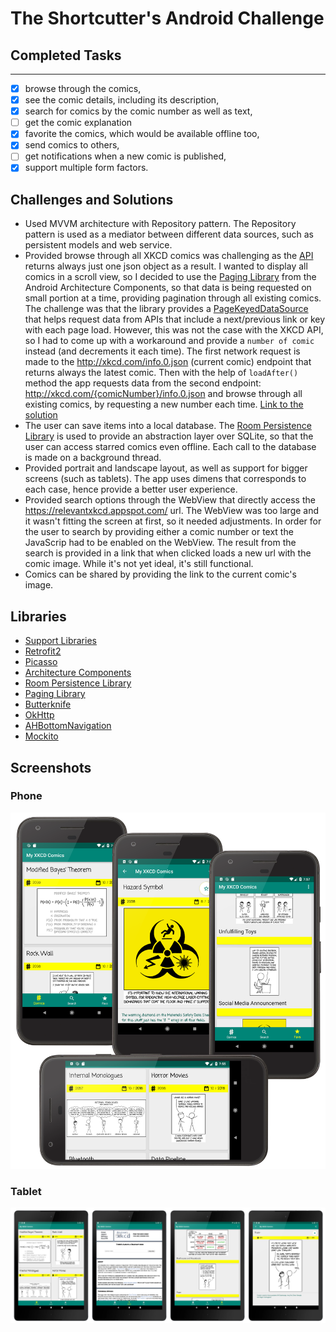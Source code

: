# The Shortcutter's Android Challenge

## Completed Tasks
-------------------------------------
- [x] browse through the comics,
- [x] see the comic details, including its description,
- [x] search for comics by the comic number as well as text,
- [ ] get the comic explanation
- [x] favorite the comics, which would be available offline too,
- [x] send comics to others,
- [ ] get notifications when a new comic is published,
- [x] support multiple form factors.

## Challenges and Solutions
- Used MVVM architecture with Repository pattern. The Repository pattern is used as a mediator between different data sources, such as persistent models and web service. 
- Provided browse through all XKCD comics was challenging as the [API](https://xkcd.com/json.html) returns always just one json object as a result. I wanted to display all comics in a scroll view, so I decided to use the [Paging Library](https://developer.android.com/topic/libraries/architecture/paging/) from the Android Architecture Components, so that data is being requested on small portion at a time, providing pagination through all existing comics. The challenge was that the library provides a
[PageKeyedDataSource](https://developer.android.com/reference/android/arch/paging/PageKeyedDataSource) that helps request data from APIs that include a next/previous link or key with each page load. However, this was not the case with the XKCD API, so I had to come up with a workaround and provide a `number of comic` instead (and decrements it each time). The first network request is made to the http://xkcd.com/info.0.json (current comic) endpoint that returns always the latest comic. Then with the help of `loadAfter()` method the app requests data from the second endpoint: http://xkcd.com/{comicNumber}/info.0.json and browse through all existing comics, by requesting a new number each time. 
[Link to the solution](https://github.com/fireflyfif/shortcut-android-challenge/blob/master/app/src/main/java/com/example/android/myxkcdcomics/ui/comicsfragment/paging/ComicDataSource.java)
- The user can save items into a local database. The [Room Persistence Library](https://developer.android.com/topic/libraries/architecture/room) is used to provide an abstraction layer over SQLite, so that the user can access starred comics even offline. Each call to the database is made on a background thread.
- Provided portrait and landscape layout, as well as support for bigger screens (such as tablets). The app uses dimens that corresponds to each case, hence provide a better user experience.
- Provided search options through the WebView that directly access the https://relevantxkcd.appspot.com/ url. The WebView was too large and it wasn't fitting the screen at first, so it needed adjustments. In order for the user to search by providing either a comic number or text the JavaScrip had to be enabled on the WebView. The result from the search is provided in a link that when clicked loads a new url with the comic image. While it's not yet ideal, it's still functional.  
- Comics can be shared by providing the link to the current comic's image. 

## Libraries
- [Support Libraries](https://developer.android.com/topic/libraries/support-library/)
- [Retrofit2](https://github.com/square/retrofit)
- [Picasso](https://github.com/square/picasso)
- [Architecture Components](https://developer.android.com/topic/libraries/architecture/)
- [Room Persistence Library](https://developer.android.com/topic/libraries/architecture/room)
- [Paging Library](https://developer.android.com/topic/libraries/architecture/paging/)
- [Butterknife](https://github.com/JakeWharton/butterknife)
- [OkHttp](https://github.com/square/okhttp)
- [AHBottomNavigation](https://github.com/aurelhubert/ahbottomnavigation)
- [Mockito](https://github.com/mockito/mockito)

## Screenshots

### Phone 
![text](https://github.com/fireflyfif/shortcut-android-challenge/blob/master/art/phone_collection_2.png)

### Tablet
![text](https://github.com/fireflyfif/shortcut-android-challenge/blob/master/art/tablet_collection.png)
